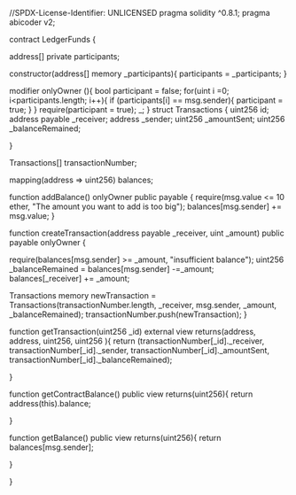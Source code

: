 //SPDX-License-Identifier: UNLICENSED pragma solidity ^0.8.1; pragma abicoder v2;

contract LedgerFunds {

address[] private participants;

constructor(address[] memory _participants){ participants = _participants; }

 modifier onlyOwner (){
  bool participant = false;
  for(uint i =0; i<participants.length; i++){
      if (participants[i] == msg.sender){
          participant = true;
      }
  }
  require(participant = true);
  _;
 }
struct Transactions { 
    uint256 id;
    address payable _receiver; 
    address _sender; 
    uint256 _amountSent; 
    uint256 _balanceRemained;

}

Transactions[] transactionNumber;

mapping(address => uint256) balances;

function addBalance() onlyOwner public payable {
require(msg.value <= 10 ether, "The amount you want to add is too big");
balances[msg.sender] += msg.value; }

function createTransaction(address payable _receiver, uint _amount) public payable onlyOwner {

require(balances[msg.sender] >= _amount, "insufficient balance");
uint256 _balanceRemained = balances[msg.sender] -=_amount;
balances[_receiver] += _amount;


Transactions memory newTransaction = Transactions(transactionNumber.length, _receiver, msg.sender, _amount, _balanceRemained);
transactionNumber.push(newTransaction);
}

function getTransaction(uint256 _id) external view returns(address, address, uint256, uint256 ){
return (transactionNumber[_id]._receiver,
transactionNumber[_id]._sender, 
transactionNumber[_id]._amountSent, 
transactionNumber[_id]._balanceRemained); 
    
} 

function getContractBalance() public view returns(uint256){
    return address(this).balance; 
    
}

function getBalance() public view returns(uint256){
    return balances[msg.sender]; 
    
} 
    
}
